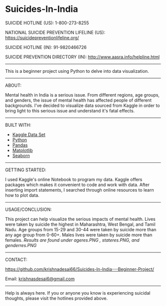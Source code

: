# Suicides-In-India


SUICIDE HOTLINE (US): 1-800-273-8255

NATIONAL SUICIDE PREVENTION LIFELINE (US): https://suicidepreventionlifeline.org/

SUICIDE HOTLINE (IN): 91-9820466726 

SUICIDE PREVENTION DIRECTORY (IN): http://www.aasra.info/helpline.html
_______________________________________________________________________________________________________


This is a beginner project using Python to delve into data visualization. 

_______________________________________________________________________________________________________


ABOUT:

Mental health in India is a serious issue. From different regions, age groups, and genders, the issue of mental health has affected people of different 
backgrounds. I've decided to visualize data sourced from Kaggle in order to bring light to this serious issue and understand it's fatal effects. 


_______________________________________________________________________________________________________


BUILT WITH:

- [Kaggle Data Set](https://www.kaggle.com/rajanand/suicides-in-india)
- [Python](https://www.python.org/)
- [Pandas](https://pandas.pydata.org/)
- [Matplotlib](https://matplotlib.org/)
- [Seaborn](https://seaborn.pydata.org/)


_______________________________________________________________________________________________________


GETTING STARTED:

I used Kaggle's online Notebook to program my data. Kaggle offers packages which makes it convenient to code and work with data. After inserting import statements, I searched
through online resources to learn how to plot data. 


_______________________________________________________________________________________________________


USAGE/CONCLUSION:

This project can help visualize the serious impacts of mental health. Lives were taken by suicide the highest in Maharashtra, West Bengal, and Tamil Nadu. Age groups
from 15-29 and 30-44 were taken by suicide more than any age group from 0-60+. Males lives were taken by suicide more than females. 
*Results are found under ageres.PNG , stateres.PNG, and genderres.PNG*


_______________________________________________________________________________________________________


CONTACT: 

https://github.com/krishnadesai66/Suicides-In-India---Beginner-Project/

Email: krishnasdesai6@gmail.com

_______________________________________________________________________________________________________

Help is always here.  If you or anyone you know is experiencing suicidal thoughts, please visit the hotlines provided above. 
